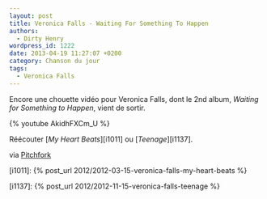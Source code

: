 ```yaml
---
layout: post
title: Veronica Falls - Waiting For Something To Happen
authors:
  - Dirty Henry
wordpress_id: 1222
date: 2013-04-19 11:27:07 +0200
category: Chanson du jour
tags:
  - Veronica Falls
---
```


Encore une chouette vidéo pour Veronica Falls, dont le 2nd album, _Waiting for
Something to Happen_, vient de sortir.

{% youtube AkidhFXCm_U %}

Réécouter [_My Heart Beats_][i1011] ou [_Teenage_][i1137].

via
[Pitchfork](https://pitchfork.com/tv/youtube/13-music-videos/758-veronica-falls-waiting-for-something-to-happen-official-music-video/)

[i1011]: {% post_url 2012/2012-03-15-veronica-falls-my-heart-beats %}

[i1137]: {% post_url 2012/2012-11-15-veronica-falls-teenage %}
